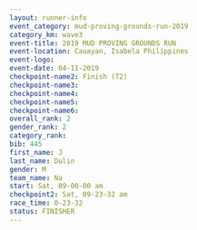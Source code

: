 ```yaml
---
layout: runner-info 
event_category: mud-proving-grounds-run-2019 
category_km: wave3 
event-title: 2019 MUD PROVING GROUNDS RUN 
event-location: Cauayan, Isabela Philippines 
event-logo: 
event-date: 04-11-2019 
checkpoint-name2: Finish (T2) 
checkpoint-name3: 
checkpoint-name4: 
checkpoint-name5: 
checkpoint-name6: 
overall_rank: 2
gender_rank: 2
category_rank: 
bib: 445
first_name: J
last_name: Dulin
gender: M
team_name: Na
start: Sat, 09-00-00 am
checkpoint2: Sat, 09-23-32 am
race_time: 0-23-32
status: FINISHER
---
```

